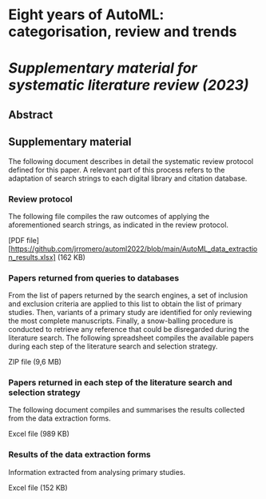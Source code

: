 # Eight years of AutoML: categorisation, review and trends
# _Supplementary material for systematic literature review (2023)_

## Abstract

## Supplementary material

The following document describes in detail the systematic review protocol defined for this paper. A relevant part of this process refers to the adaptation of search strings to each digital library and citation database.

### Review protocol

The following file compiles the raw outcomes of applying the aforementioned search strings, as indicated in the review protocol.

[PDF file][https://github.com/jrromero/automl2022/blob/main/AutoML_data_extraction_results.xlsx] (162 KB)

### Papers returned from queries to databases

From the list of papers returned by the search engines, a set of inclusion and exclusion criteria are applied to this list to obtain the list of primary studies. Then, variants of a primary study are identified for only reviewing the most complete manuscripts. Finally, a snow-balling procedure is conducted to retrieve any reference that could be disregarded during the literature search. The following spreadsheet compiles the available papers during each step of the literature search and selection strategy.

ZIP file (9,6 MB)

### Papers returned in each step of the literature search and selection strategy

The following document compiles and summarises the results collected from the data extraction forms.

Excel file (989 KB)

### Results of the data extraction forms

Information extracted from analysing primary studies.

Excel file (152 KB)
